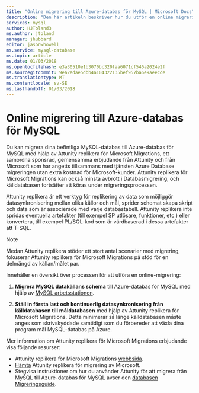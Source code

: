 ```yaml
---
title: "Online migrering till Azure-databas för MySQL | Microsoft Docs"
description: "Den här artikeln beskriver hur du utför en online migrering av en MySQL-databas till Azure-databas för MySQL och hur du ställer in första last och kontinuerlig datasynkronisering från källdatabasen till måldatabasen med hjälp av Attunity replikera för Microsoft Migrations."
services: mysql
author: HJToland3
ms.author: jtoland
manager: jhubbard
editor: jasonwhowell
ms.service: mysql-database
ms.topic: article
ms.date: 01/03/2018
ms.openlocfilehash: e3a30510e1b3070bc320faa6071cf546a2024e2f
ms.sourcegitcommit: 9ea2edae5dbb4a104322135bef957ba6e9aeecde
ms.translationtype: MT
ms.contentlocale: sv-SE
ms.lasthandoff: 01/03/2018
---
```

# <a name="online-migration-to-azure-database-for-mysql"></a>Online migrering till Azure-databas för MySQL
Du kan migrera dina befintliga MySQL-databas till Azure-databas för MySQL med hjälp av Attunity replikera för Microsoft Migrations, ett samordna sponsrad, gemensamma erbjudande från Attunity och från Microsoft som har angetts tillsammans med tjänsten Azure Database migreringen utan extra kostnad för Microsoft-kunder. Attunity replikera för Microsoft Migrations kan också minsta avbrott i Databasmigrering, och källdatabasen fortsätter att köras under migreringsprocessen.

Attunity replikera är ett verktyg för replikering av data som möjliggör datasynkronisering mellan olika källor och mål, sprider schemat skapa skript och data som är associerade med varje databastabell. Attunity replikera inte spridas eventuella artefakter (till exempel SP utlösare, funktioner, etc.) eller konvertera, till exempel PL/SQL-kod som är värdbaserad i dessa artefakter att T-SQL.

> [!NOTE]
> Medan Attunity replikera stöder ett stort antal scenarier med migrering, fokuserar Attunity replikera för Microsoft Migrations på stöd för en delmängd av källan/målet par.

Innehåller en översikt över processen för att utföra en online-migrering:

1. **Migrera MySQL datakällans schema** till Azure-databas för MySQL med hjälp av [MySQL arbetsstationen](https://www.mysql.com/products/workbench/).

2. **Ställ in första last och kontinuerlig datasynkronisering från källdatabasen till måldatabasen** med hjälp av Attunity replikera för Microsoft Migrations. Detta minimerar så länge källdatabasen måste anges som skrivskyddade samtidigt som du förbereder att växla dina program mål MySQL-databas på Azure.

Mer information om Attunity replikera för Microsoft Migrations erbjudande visa följande resurser:
 - Attunity replikera för Microsoft Migrations [webbsida](https://aka.ms/attunity-replicate).
 - [Hämta](http://discover.attunity.com/download-replicate-microsoft-lp6657.html) Attunity replikera för migrering av Microsoft.
 - Stegvisa instruktioner om hur du använder Attunity för att migrera från MySQL till Azure-databas för MySQL avser den [databasen Migreringsguide](https://datamigration.microsoft.com/scenario/mysql-to-azuremysql).